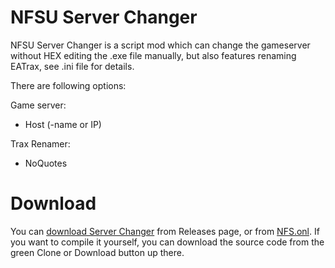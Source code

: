 # NFSU Server Changer
NFSU Server Changer is a script mod which can change the gameserver without HEX editing the .exe file manually,
but also features renaming EATrax, see .ini file for details.

There are following options:

Game server:
+ Host (-name or IP)

Trax Renamer:
+ NoQuotes

# Download
You can [download Server Changer](https://github.com/Pelorojo/NFSUServerChanger/releases) from Releases page, or from [NFS.onl](https://nfs.onl/files/asi).
If you want to compile it yourself, you can download the source code from the green Clone or Download button up there.
